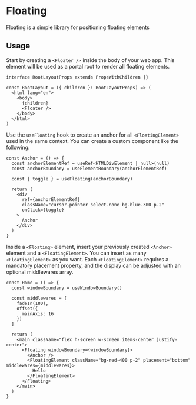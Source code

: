 Floating
===

Floating is a simple library for positioning floating elements

Usage
---

Start by creating a `<Floater />` inside the body of your web app. This element will be used as a portal root to render all floating elements.

```tsx
interface RootLayoutProps extends PropsWithChildren {}

const RootLayout = ({ children }: RootLayoutProps) => (
  <html lang="en">
    <body>
      {children}
      <Floater />
    </body>
  </html>
)
```

Use the `useFloating` hook to create an anchor for all `<FloatingElement>` used in the same context. You can create a custom component like the following:

```tsx
const Anchor = () => {
  const anchorElementRef = useRef<HTMLDivElement | null>(null)
  const anchorBoundary = useElementBoundary(anchorElementRef)

  const { toggle } = useFloating(anchorBoundary)

  return (
    <div
      ref={anchorElementRef}
      className="cursor-pointer select-none bg-blue-300 p-2"
      onClick={toggle}
    >
      Anchor
    </div>
  )
}
```

Inside a `<Floating>` element, insert your previously created `<Anchor>` element and a `<FloatingElement>`.
You can insert as many `<FloatingElement>` as you want.
Each `<FloatingElement>` requires a mandatory placement property, and the display can be adjusted with an optional middlewares array.

```tsx
const Home = () => {
  const windowBoundary = useWindowBoundary()

  const middlewares = [
    fadeIn(180),
    offset({
      mainAxis: 16
    })
  ]

  return (
    <main className="flex h-screen w-screen items-center justify-center">
      <Floating windowBoundary={windowBoundary}>
        <Anchor />
        <FloatingElement className="bg-red-400 p-2" placement="bottom" middlewares={middlewares}>
          Hello
        </FloatingElement>
      </Floating>
    </main>
  )
}
```
